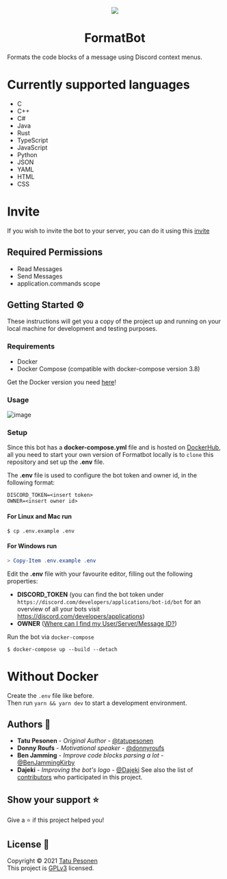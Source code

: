 <div align="center">
  <img src="https://user-images.githubusercontent.com/7150217/127782061-8a600d38-cede-4438-be38-ba1f1ce4e243.png"/>
  <h1>FormatBot</hi>
  

</div>
Formats the code blocks of a message using Discord context menus.

# Currently supported languages
- C
- C++
- C#
- Java
- Rust
- TypeScript
- JavaScript
- Python
- JSON
- YAML
- HTML
- CSS

# Invite

If you wish to invite the bot to your server, you can do it using this [invite](https://discord.com/api/oauth2/authorize?client_id=871058245404475423&permissions=68608&scope=applications.commands%20bot)

## Required Permissions

- Read Messages
- Send Messages
- application.commands scope

## Getting Started ⚙️

These instructions will get you a copy of the project up and running on your local machine for development and testing purposes.

### Requirements

- Docker
- Docker Compose (compatible with docker-compose version 3.8)

Get the Docker version you need [here](https://hub.docker.com/search?q=docker&type=edition&offering=community)!


### Usage
![image](https://user-images.githubusercontent.com/7150217/132768378-d2a9a907-6f21-461b-83b1-8beeabc334ee.png)


### Setup

Since this bot has a **docker-compose.yml** file and is hosted on [DockerHub](https://hub.docker.com/r/nnari/formatbot), all you need to start your own version of Formatbot locally is to `clone` this repository and set up the **.env** file.

The **.env** file is used to configure the bot token and owner id, in the following format:

```
DISCORD_TOKEN=<insert token>
OWNER=<insert owner id>
```

#### For **Linux** and **Mac** run

```console
$ cp .env.example .env
```

#### For **Windows** run

```powershell
> Copy-Item .env.example .env
```

Edit the **.env** file with your favourite editor, filling out the following properties:

- **DISCORD_TOKEN** (you can find the bot token under `https://discord.com/developers/applications/bot-id/bot` for an overview of all your bots visit https://discord.com/developers/applications)
- **OWNER** ([Where can I find my User/Server/Message ID?](https://support.discord.com/hc/en-us/articles/206346498-Where-can-I-find-my-User-Server-Message-ID-))

Run the bot via `docker-compose`

```console
$ docker-compose up --build --detach
```

# Without Docker

Create the `.env` file like before.  
Then run `yarn && yarn dev` to start a development environment.

## Authors 👤

- **Tatu Pesonen** - _Original Author_ - [@tatupesonen](https://github.com/tatupesonen)
- **Donny Roufs** - _Motivational speaker_ - [@donnyroufs](https://github.com/donnyroufs)
- **Ben Jamming** - _Improve code blocks parsing a lot_ - [@BenJammingKirby](https://github.com/benjammingkirby)
- **Dajeki** - _Improving the bot's logo_ - [@Dajeki](https://github.com/dajeki)
  See also the list of [contributors](https://github.com/tatupesonen/formatbot/graphs/contributors) who participated in this project.

## Show your support ⭐️

Give a ⭐️ if this project helped you!

## License 📝

Copyright © 2021 [Tatu Pesonen](https://github.com/tatupesonen) <br>
This project is [GPLv3](LICENSE) licensed.
